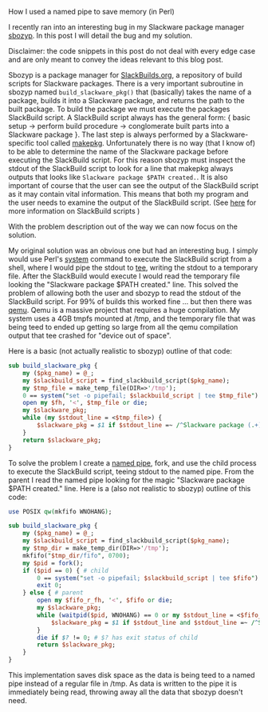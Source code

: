 
How I used a named pipe to save memory (in Perl)

I recently ran into an interesting bug in my Slackware package manager [sbozyp](https://github.com/NicholasBHubbard/sbozyp). In this post I will detail the bug and my solution.

Disclaimer: the code snippets in this post do not deal with every edge case and are only meant to convey the ideas relevant to this blog post.

Sbozyp is a package manager for [SlackBuilds.org](https://www.slackbuilds.org/), a repository of build scripts for Slackware packages. There is a very important subroutine in sbozyp named `build_slackware_pkg()` that (basically) takes the name of a package, builds it into a Slackware package, and returns the path to the built package. To build the package we must execute the packages SlackBuild script. A SlackBuild script always has the general form: { basic setup -> perform build procedure -> conglomerate built parts into a Slackware package }. The last step is always performed by a Slackware-specific tool called [makepkg](http://www.slackware.com/config/packages.php). Unfortunately there is no way (that I know of) to be able to determine the name of the Slackware package before executing the SlackBuild script. For this reason sbozyp must inspect the stdout of the SlackBuild script to look for a line that makepkg always outputs that looks like `Slackware package $PATH created.`. It is also important of course that the user can see the output of the SlackBuild script as it may contain vital information. This means that both my program and the user needs to examine the output of the SlackBuild script. (See [here](https://www.slackwiki.com/SlackBuild_Scripts) for more information on SlackBuild scripts )

With the problem description out of the way we can now focus on the solution.

My original solution was an obvious one but had an interesting bug. I simply would use Perl's [system](https://perldoc.perl.org/functions/system) command to execute the SlackBuild script from a shell, where I would pipe the stdout to [tee](https://en.wikipedia.org/wiki/Tee_(command)), writing the stdout to a temporary file. After the SlackBuild would execute I would read the temporary file looking the "Slackware package $PATH created." line. This solved the problem of allowing both the user and sbozyp to read the stdout of the SlackBuild script. For 99% of builds this worked fine ... but then there was [qemu](https://www.qemu.org/). Qemu is a massive project that requires a huge compilation. My system uses a 4GB tmpfs mounted at /tmp, and the temporary file that was being teed to ended up getting so large from all the qemu compilation output that tee crashed for "device out of space".

Here is a basic (not actually realistic to sbozyp) outline of that code:

```perl
sub build_slackware_pkg {
    my ($pkg_name) = @_;
    my $slackbuild_script = find_slackbuild_script($pkg_name);
    my $tmp_file = make_temp_file(DIR=>'/tmp');
    0 == system("set -o pipefail; $slackbuild_script | tee $tmp_file") or die;
    open my $fh, '<', $tmp_file or die;
    my $slackware_pkg;
    while (my $stdout_line = <$tmp_file>) {
        $slackware_pkg = $1 if $stdout_line =~ /^Slackware package (.+) created\.$/;
    }
    return $slackware_pkg;
}
```

To solve the problem I create a [named pipe](https://en.wikipedia.org/wiki/Named_pipe), fork, and use the child process to execute the SlackBuild script, teeing stdout to the named pipe. From the parent I read the named pipe looking for the magic "Slackware package $PATH created." line. Here is a (also not realistic to sbozyp) outline of this code:

```perl
use POSIX qw(mkfifo WNOHANG);

sub build_slackware_pkg {
    my ($pkg_name) = @_;
    my $slackbuild_script = find_slackbuild_script($pkg_name);
    my $tmp_dir = make_temp_dir(DIR=>'/tmp');
    mkfifo("$tmp_dir/fifo", 0700);
    my $pid = fork();
    if ($pid == 0) { # child
        0 == system("set -o pipefail; $slackbuild_script | tee $fifo") or die;
        exit 0;
    } else { # parent
        open my $fifo_r_fh, '<', $fifo or die;
        my $slackware_pkg;
        while (waitpid($pid, WNOHANG) == 0 or my $stdout_line = <$fifo_r_fh>) {
            $slackware_pkg = $1 if $stdout_line and $stdout_line =~ /^Slackware package (.+) created\.$/;
        }
        die if $? != 0; # $? has exit status of child
        return $slackware_pkg;
    }
}
```

This implementation saves disk space as the data is being teed to a named pipe instead of a regular file in /tmp. As data is written to the pipe it is immediately being read, throwing away all the data that sbozyp doesn't need.
